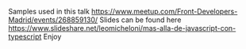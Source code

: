 Samples used in this talk https://www.meetup.com/Front-Developers-Madrid/events/268859130/
Slides can be found here https://www.slideshare.net/leomicheloni/mas-alla-de-javascript-con-typescript
Enjoy
